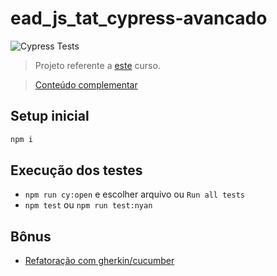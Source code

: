 # ead_js_tat_cypress-avancado

![Cypress Tests](https://github.com/nenitf/ead_js_tat_cypress-avancado/actions/workflows/cypress.yml/badge.svg)

> Projeto referente a [este](https://www.udemy.com/course/testes-automatizados-com-cypress-avancado/) curso.

> [Conteúdo complementar](https://talkingabouttesting.com/2021/01/09/por-que-voce-deve-usar-cypress-para-automacao-de-testes/)

## Setup inicial

```sh
npm i
```

## Execução dos testes

- `npm run cy:open` e escolher arquivo ou `Run all tests`
- `npm test` ou `npm run test:nyan`

## Bônus

- [Refatoração com gherkin/cucumber](https://github.com/nenitf/ead_js_tat_cypress-avancado/tree/sbe-bdd-gherkin)
